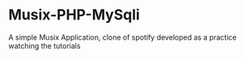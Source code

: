 # Musix-PHP-MySqli
A simple Musix Application, clone of spotify developed as a practice watching the tutorials
